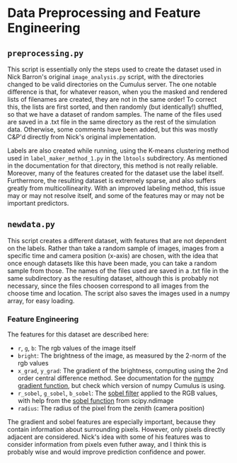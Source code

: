# Data Preprocessing and Feature Engineering

## `preprocessing.py`

This script is essentially only the steps used to create the dataset used in Nick Barron's original `image_analysis.py` script, with the directories changed to be valid directories on the Cumulus server. The one notable difference is that, for whatever reason, when you the masked and rendered lists of filenames are created, they are not in the same order! To correct this, the lists are first sorted, and then randomly (but identically!) shuffled, so that we have a dataset of random samples. The name of the files used are saved in a .txt file in the same directory as the rest of the simulation data. Otherwise, some comments have been added, but this was mostly C&P'd directly from Nick's original implementation.

Labels are also created while running, using the K-means clustering method used in `label_maker_method_1.py` in the `lbtools` subdirectory. As mentioned in the documentation for that directory, this method is not really reliable. Moreover, many of the features created for the dataset use the label itself. Furthermore, the resulting dataset is extremely sparse, and also suffers greatly from multicollinearity. With an improved labeling method, this issue may or may not resolve itself, and some of the features may or may not be important predictors.

## `newdata.py`

This script creates a different dataset, with features that are not dependent on the labels. Rather than take a random sample of images, images from a specific time and camera position (x-axis) are chosen, with the idea that once enough datasets like this have been made, you can take a random sample from those. The names of the files used are saved in a .txt file in the same subdirectory as the resulting dataset, although this is probably not necessary, since the files choosen correspond to all images from the choose time and location. The script also saves the images used in a numpy array, for easy loading.

### Feature Engineering

The features for this dataset are described here:

- `r`, `g`, `b`: The rgb values of the image itself
- `bright`: The brightness of the image, as measured by the 2-norm of the rgb values
- `x_grad`, `y_grad`: The gradient of the brightness, computing using the 2nd order central difference method. See documentation for the [numpy gradient function](https://numpy.org/doc/stable/reference/generated/numpy.gradient.html), but check which version of numpy Cumulus is using.
- `r_sobel`, `g_sobel`, `b_sobel`: The [sobel filter](https://en.wikipedia.org/wiki/Sobel_operator) applied to the RGB values, with help from the [sobel function](https://docs.scipy.org/doc/scipy/reference/generated/scipy.ndimage.sobel.html) from scipy.ndimage
- `radius`:  The radius of the pixel from the zenith (camera position)

The gradient and sobel features are especially important, because they contain information about surrounding pixels. However, only pixels directly adjacent are considered. Nick's idea with some of his features was to consider information from pixels even futher away, and I think this is probably wise and would improve prediction confidence and power. 